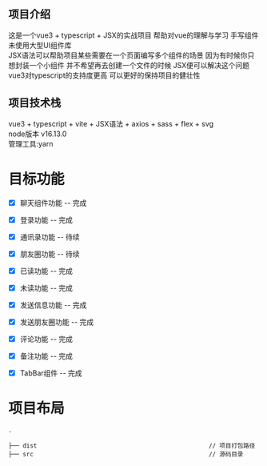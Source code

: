 ## 项目介绍
   这是一个vue3 + typescript + JSX的实战项目 帮助对vue的理解与学习 手写组件 未使用大型UI组件库  
   JSX语法可以帮助项目某些需要在一个页面编写多个组件的场景 因为有时候你只想封装一个小组件 并不希望再去创建一个文件的时候
   JSX便可以解决这个问题 vue3对typescript的支持度更高 可以更好的保持项目的健壮性
   
## 项目技术栈
   vue3 + typescript + vite + JSX语法 + axios + sass + flex + svg  
   node版本 v16.13.0  
   管理工具:yarn

# 目标功能
- [x] 聊天组件功能 -- 完成
- [x] 登录功能 -- 完成
- [x] 通讯录功能 -- 待续
- [x] 朋友圈功能 -- 待续
- [x] 已读功能 -- 完成
- [x] 未读功能 -- 完成
- [x] 发送信息功能 -- 完成
- [x] 发送朋友圈功能 -- 完成
- [x] 评论功能 -- 完成
- [x] 备注功能 -- 完成
- [x] TabBar组件 -- 完成


# 项目布局
```
.

├── dist                                                // 项目打包路径
├── src                                                 // 源码目录



